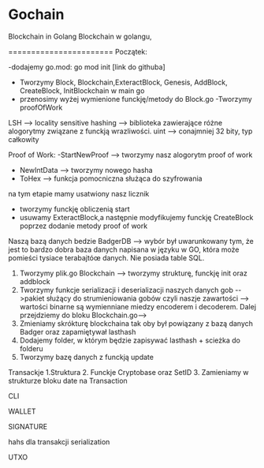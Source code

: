 # Gochain
Blockchain in Golang
Blockchain w golangu,

=======================
Początek:

-dodajemy go.mod: go mod init [link do githuba]
- Tworzymy Block, Blockchain,ExteractBlock, Genesis, AddBlock, CreateBlock, InitBlockchain w main go
- przenosimy wyżej wymienione funckję/metody do Block.go
-Tworzymy proofOfWork

LSH --> locality sensitive hashing --> biblioteka zawierające różne alogorytmy związane z funckją wrazliwości.
uint --> conajmniej 32 bity, typ całkowity

Proof of Work: 
-StartNewProof --> tworzymy nasz alogorytm proof of work 
- NewIntData --> tworzymy nowego hasha
- ToHex --> funkcja pomocniczna służąca do szyfrowania 

na tym etapie mamy usatwiony nasz licznik 

- tworzymy funckję obliczenią start
- usuwamy ExteractBlock,a następnie modyfikujemy funckję CreateBlock poprzez dodanie metody proof of work 

Naszą bazą danych bedzie BadgerDB --> wybór był uwarunkowany tym, że jest to bardzo dobra baza danych napisana w języku w GO, która może pomieści tysiace terabajtóœ danych.
 Nie posiada table SQL.

 1. Tworzymy plik.go Blockchain --> tworzymy strukturę, funckję init oraz addblock
 2. Tworzymy funkcje serializacji i deserializacji naszych danych 
 gob -->pakiet służący do strumieniowania gobów czyli naszje zawartości --> wartości binarne są wymienniane miedzy encoderem i decoderem.
 Dalej przejdziemy do bloku Blockchain.go--> 
 1. Zmieniamy skrókturę blockchaina tak oby był powiązany z bazą danych Badger oraz zapamiętywał lasthash
 2. Dodajemy folder, w którym będzie zapisywać lasthash + scieżka do folderu 
 3. Tworzymy bazę danych z funckją update 

 Transackje
 1.Struktura
 2. Funckje Cryptobase oraz SetID
 3. Zamieniamy w strukturze bloku date na Transaction
 

CLI 

WALLET

SIGNATURE


hahs dla transakcji 
serialization 


UTXO 
